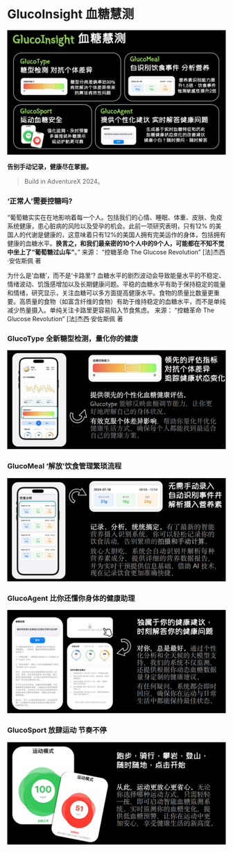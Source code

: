 # **GlucoInsight 血糖慧测**

![1721331465358](README.assets/1721331465358.png)

**告别手动记录，健康尽在掌握。**

> Build in AdventureX 2024。

### ‘**正常人’需要控糖吗?** 

“葡萄糖实实在在地影响着每一个人。包括我们的心情、睡眠、体重、皮肤、免疫系统健康，患心脏病的风险以及受孕的机会。此前一项研究表明，只有12% 的美国人的代谢是健康的，这意味着只有12%的美国人拥有完美运作的身体，包括拥有健康的血糖水平。**换言之，和我们最亲密的10个人中的9个人，可能都在不知不觉中坐上了“葡萄糖过山车”**。” 来源： “控糖革命 The Glucose Revolution” [法]杰西·安佐斯佩 著

为什么是‘血糖’，而不是‘卡路里’? 血糖水平的剧烈波动会导致能量水平的不稳定、情绪波动、饥饿感增加以及长期健康问题。平稳的血糖水平有助于保持稳定的能量和情绪，研究显示，关注血糖可以多方面提高健康水平。食物的质量比数量更重要。高质量的食物（如富含纤维的食物）有助于维持稳定的血糖水平，而不是单纯减少热量摄入。单纯关注卡路里更容易陷入节食焦虑。 来源： “控糖革命 The Glucose Revolution” [法]杰西·安佐斯佩 著

### **GlucoType 全新糖型检测，量化你的健康**

![1721331374768](README.assets/1721331374768.png)

### **GlucoMeal ‘解放’饮食管理繁琐流程** 

![1721331398209](README.assets/1721331398209.png)

### **GlucoAgent 比你还懂你身体的健康助理** 

![1721331416116](README.assets/1721331416116.png)

### **GlucoSport 放肆运动 节奏不停** 

![1721331443760](README.assets/1721331443760.png)